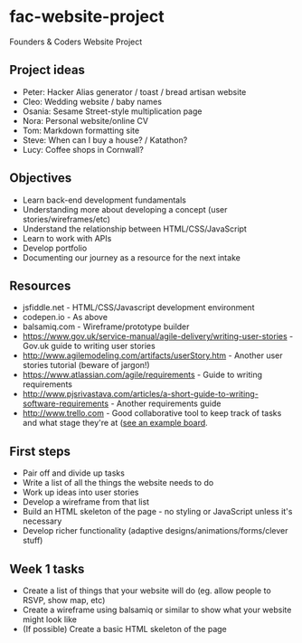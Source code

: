 # fac-website-project
Founders &amp; Coders Website Project

## Project ideas

- Peter: Hacker Alias generator / toast / bread artisan website
- Cleo: Wedding website / baby names
- Osania: Sesame Street-style multiplication page
- Nora: Personal website/online CV
- Tom: Markdown formatting site
- Steve: When can I buy a house? / Katathon?
- Lucy: Coffee shops in Cornwall?

## Objectives

- Learn back-end development fundamentals
- Understanding more about developing a concept (user stories/wireframes/etc)
- Understand the relationship between HTML/CSS/JavaScript
- Learn to work with APIs
- Develop portfolio
- Documenting our journey as a resource for the next intake

## Resources

- jsfiddle.net - HTML/CSS/Javascript development environment
- codepen.io - As above
- balsamiq.com - Wireframe/prototype builder
- https://www.gov.uk/service-manual/agile-delivery/writing-user-stories - Gov.uk guide to writing user stories
- http://www.agilemodeling.com/artifacts/userStory.htm - Another user stories tutorial (beware of jargon!)
- https://www.atlassian.com/agile/requirements - Guide to writing requirements
- http://www.pjsrivastava.com/articles/a-short-guide-to-writing-software-requirements - Another requirements guide
- http://www.trello.com - Good collaborative tool to keep track of tasks and what stage they're at ([see an example board][1].

## First steps

- Pair off and divide up tasks
- Write a list of all the things the website needs to do
- Work up ideas into user stories
- Develop a wireframe from that list
- Build an HTML skeleton of the page - no styling or JavaScript unless it's necessary 
- Develop richer functionality (adaptive designs/animations/forms/clever stuff)

## Week 1 tasks

- Create a list of things that your website will do (eg. allow people to RSVP, show map, etc)
- Create a wireframe using balsamiq or similar to show what your website might look like
- (If possible) Create a basic HTML skeleton of the page

[1]:	https://trello.com/b/TFWoOH5n/production-workflow